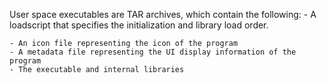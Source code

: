 <!---
 Copyright (c) 2018 Himanshu Goel
 
 This software is released under the MIT License.
 https://opensource.org/licenses/MIT
-->

User space executables are TAR archives, which contain the following:
    - A loadscript that specifies the initialization and library load order.

    - An icon file representing the icon of the program
    - A metadata file representing the UI display information of the program
    - The executable and internal libraries
